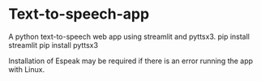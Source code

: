 # Text-to-speech-app
A python text-to-speech web app using streamlit and pyttsx3.
    pip install streamlit
    pip install pyttsx3
    
Installation of Espeak may be required if there is an error running the app with Linux.

